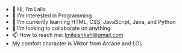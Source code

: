 - 👋 Hi, I’m Laila
- 👀 I’m interested in Programming
- 🌱 I’m currently learning HTML, CSS, JavaScript, Java, and Python
- 💞️ I’m looking to collaborate on anything
- 📫 How to reach me: lmileishkah@gmail.com
- My comfort character is Viktor from Arcane and LOL

<!---
LMileishkaH/LMileishkaH is a ✨ special ✨ repository because its `README.md` (this file) appears on your GitHub profile.
You can click the Preview link to take a look at your changes.
--->
